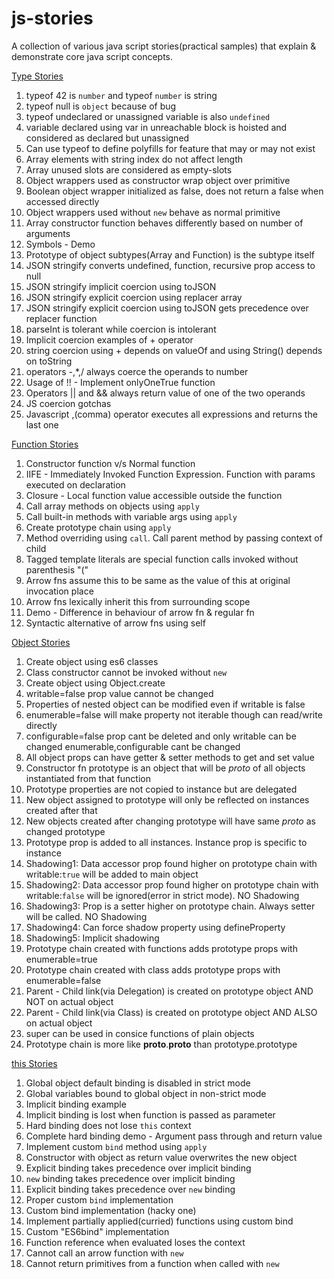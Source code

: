 # js-stories
A collection of various java script stories(practical samples) that explain &amp; demonstrate core java script concepts.

[Type Stories](./type-stories.js)
1. typeof 42 is `number` and typeof `number` is string
2. typeof null is `object` because of bug
3. typeof undeclared or unassigned variable is also `undefined`
4. variable declared using var in unreachable block is hoisted and considered as declared but unassigned
5. Can use typeof to define polyfills for feature that may or may not exist
6. Array elements with string index do not affect length
7. Array unused slots are considered as empty-slots
8. Object wrappers used as constructor wrap object over primitive
9. Boolean object wrapper initialized as false, does not return a false when accessed directly
10. Object wrappers used without `new` behave as normal primitive
11. Array constructor function behaves differently based on number of arguments
12. Symbols - Demo
13. Prototype of object subtypes(Array and Function) is the subtype itself
14. JSON stringify converts undefined, function, recursive prop access to null
15. JSON stringify implicit coercion using toJSON
16. JSON stringify explicit coercion using replacer array
17. JSON stringify explicit coercion using toJSON gets precedence over replacer function
18. parseInt is tolerant while coercion is intolerant
19. Implicit coercion examples of + operator
20. string coercion using + depends on valueOf and using String() depends on toString
21. operators -,*,/ always coerce the operands to number
22. Usage of !! - Implement onlyOneTrue function
23. Operators || and && always return value of one of the two operands
24. JS coercion gotchas
25. Javascript ,(comma) operator executes all expressions and returns the last one

[Function Stories](./function-stories.js)
1. Constructor function v/s Normal function
2. IIFE - Immediately Invoked Function Expression. Function with params executed on declaration
3. Closure - Local function value accessible outside the function
4. Call array methods on objects using `apply`
5. Call built-in methods with variable args using `apply`
6. Create prototype chain using `apply`
7. Method overriding using `call`. Call parent method by passing context of child
8. Tagged template literals are special function calls invoked without parenthesis "("
9. Arrow fns assume this to be same as the value of this at original invocation place
10. Arrow fns lexically inherit this from surrounding scope
11. Demo - Difference in behaviour of arrow fn & regular fn
12. Syntactic alternative of arrow fns using self

[Object Stories](./object-stories.js)
1. Create object using es6 classes
2. Class constructor cannot be invoked without `new`
3. Create object using Object.create
4. writable=false prop value cannot be changed
5. Properties of nested object can be modified even if writable is false
6. enumerable=false will make property not iterable though can read/write directly
7. configurable=false prop cant be deleted and only writable can be changed enumerable,configurable cant be changed
8. All object props can have getter & setter methods to get and set value
9. Constructor fn prototype is an object that will be _proto_ of all objects instantiated from that function
10. Prototype properties are not copied to instance but are delegated
11. New object assigned to prototype will only be reflected on instances created after that
12. New objects created after changing prototype will have same _proto_ as changed prototype
13. Prototype prop is added to all instances. Instance prop is specific to instance
14. Shadowing1: Data accessor prop found higher on prototype chain with writable:`true` will be added to main object
15. Shadowing2: Data accessor prop found higher on prototype chain with writable:`false` will be ignored(error in strict mode). NO Shadowing
16. Shadowing3: Prop is a setter higher on prototype chain. Always setter will be called. NO Shadowing
17. Shadowing4: Can force shadow property using defineProperty
18. Shadowing5: Implicit shadowing
19. Prototype chain created with functions adds prototype props with enumerable=true
20. Prototype chain created with class adds prototype props with enumerable=false
21. Parent - Child link(via Delegation) is created on prototype object AND NOT on actual object
22. Parent - Child link(via Class) is created on prototype object AND ALSO on actual object
23. super can be used in consice functions of plain objects
24. Prototype chain is more like __proto__.__proto__ than prototype.prototype

[this Stories](./this-stories.js)
1. Global object default binding is disabled in strict mode
2. Global variables bound to global object in non-strict mode
3. Implicit binding example
4. Implicit binding is lost when function is passed as parameter
5. Hard binding does not lose `this` context
6. Complete hard binding demo - Argument pass through and return value
7. Implement custom `bind` method using `apply`
8. Constructor with object as return value overwrites the new object
9. Explicit binding takes precedence over implicit binding
10. `new` binding takes precedence over implicit binding
11. Explicit binding takes precedence over `new` binding
12. Proper custom `bind` implementation
13. Custom bind implementation (hacky one)
14. Implement partially applied(curried) functions using custom bind
15. Custom "ES6bind" implementation
16. Function reference when evaluated loses the context
17. Cannot call an arrow function with `new`
18. Cannot return primitives from a function when called with `new`